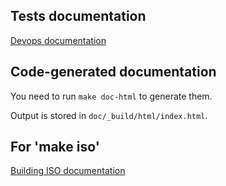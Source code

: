 Tests documentation
-------------------

[Devops documentation](http://docs.mirantis.com/fuel-dev/devops.html)

Code-generated documentation
----------------------------

You need to run `make doc-html` to generate them.

Output is stored in `doc/_build/html/index.html`.


For 'make iso'
--------------

[Building ISO documentation](http://docs.mirantis.com/fuel-dev/develop/env.html#building-the-fuel-iso)

